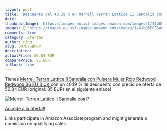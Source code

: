 ```yaml
---
layout: post
title: 'Descuento del 40.19 % en Merrell Terran Lattice Ii Sandalia con P'
date: 
thumbnailImage: 'https://images-eu.ssl-images-amazon.com/images/I/41bQ5FFZSoL._SL200_.jpg'
images: [ 'https://images-eu.ssl-images-amazon.com/images/I/41bQ5FFZSoL._SL200_.jpg' ]
comments: true
category: ofertas
author: ring
slug: B07DYGBPGP
description:
actualPrice: 50.84 EUR
comparePrice: 85 EUR
inStock: true
---
```


Tienes [Merrell Terran Lattice Ii Sandalia con Pulsera Mujer  Rojo  Redwood Redwood   36 EU  3 UK ](https://www.amazon.es/dp/B07DYGBPGP/?tag=tolees-21) con un 40.19 % de descuento con precio de oferta de 50.84 EUR (original: 85 EUR) en el siguiente enlace!

[![Merrell Terran Lattice Ii Sandalia con P](https://images-eu.ssl-images-amazon.com/images/I/41bQ5FFZSoL._SL200_.jpg)](https://www.amazon.es/dp/B07DYGBPGP/?tag=tolees-21)

[Accede a la oferta!!](https://www.amazon.es/dp/B07DYGBPGP/?tag=tolees-21)

Links participate in Amazon Associate program and might generate a comission on qualifying sales


